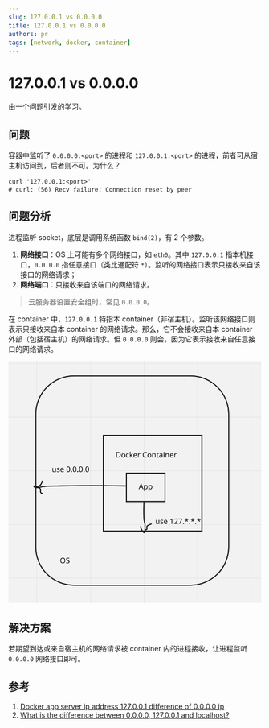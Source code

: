 ```yaml
---
slug: 127.0.0.1 vs 0.0.0.0
title: 127.0.0.1 vs 0.0.0.0
authors: pr
tags: [network, docker, container]
---
```


# 127.0.0.1 vs 0.0.0.0

由一个问题引发的学习。

## 问题

容器中监听了 `0.0.0.0:<port>` 的进程和 `127.0.0.1:<port>` 的进程，前者可从宿主机访问到，后者则不可。为什么？

```shell
curl '127.0.0.1:<port>'
# curl: (56) Recv failure: Connection reset by peer
```

## 问题分析

进程监听 socket，底层是调用系统函数 `bind(2)`，有 2 个参数。

1. **网络接口**：OS 上可能有多个网络接口，如 `eth0`。其中 `127.0.0.1` 指本机接口，`0.0.0.0` 指任意接口（类比通配符 `*`）。监听的网络接口表示只接收来自该接口的网络请求；
1. **网络端口**：只接收来自该端口的网络请求。

> 云服务器设置安全组时，常见 `0.0.0.0`。

在 container 中，`127.0.0.1` 特指本 container（非宿主机）。监听该网络接口则表示只接收来自本 container 的网络请求。那么，它不会接收来自本 container 外部（包括宿主机）的网络请求。但 `0.0.0.0` 则会，因为它表示接收来自任意接口的网络请求。

![container 网络接口的示意图](./B15D04DD618F40EA9BC78272A03F3630.png)

## 解决方案

若期望到达或来自宿主机的网络请求被 container 内的进程接收，让进程监听 `0.0.0.0` 网络接口即可。

## 参考

1. [Docker app server ip address 127.0.0.1 difference of 0.0.0.0 ip](https://stackoverflow.com/questions/59179831/docker-app-server-ip-address-127-0-0-1-difference-of-0-0-0-0-ip)
1. [What is the difference between 0.0.0.0, 127.0.0.1 and localhost?](https://stackoverflow.com/questions/20778771/what-is-the-difference-between-0-0-0-0-127-0-0-1-and-localhost)